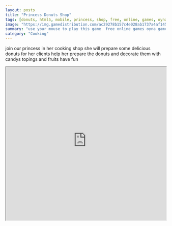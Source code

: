 ```yaml
---
layout: posts
title: "Princess Donuts Shop"
tags: [donuts, html5, mobile, princess, shop, free, online, games, oyna, game, free, games, play, play, games]
image: "https://img.gamedistribution.com/ac29278b157c4e028ab1737a4af145bf.jpg"
summary: "use your mouse to play this game  free online games oyna game free games play play games"
category: "Cooking"
---
```


join our princess in her cooking shop she will prepare some delicious donuts for her clients help her prepare the donuts and decorate them with candys topings and fruits have fun

<iframe width="100%" height="480px;" src="https://html5.gamedistribution.com/ac29278b157c4e028ab1737a4af145bf/"></iframe>